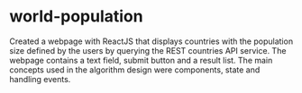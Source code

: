 # world-population
Created a webpage with ReactJS that displays countries with the population size defined by the users by querying the REST countries API service. 
The webpage contains a text field, submit button and a result list. The main concepts used in the algorithm design were components, state and handling events. 
